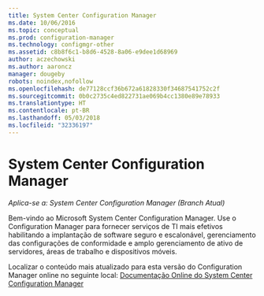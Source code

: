 ```yaml
---
title: System Center Configuration Manager
ms.date: 10/06/2016
ms.topic: conceptual
ms.prod: configuration-manager
ms.technology: configmgr-other
ms.assetid: c8b8f6c1-b8d6-4528-8a06-e9dee1d68969
author: aczechowski
ms.author: aaroncz
manager: dougeby
robots: noindex,nofollow
ms.openlocfilehash: de77128ccf36b672a61828330f34687541752c2f
ms.sourcegitcommit: 0b0c2735c4ed822731ae069b4cc1380e89e78933
ms.translationtype: HT
ms.contentlocale: pt-BR
ms.lasthandoff: 05/03/2018
ms.locfileid: "32336197"
---
```

# <a name="system-center-configuration-manager"></a>System Center Configuration Manager

*Aplica-se a: System Center Configuration Manager (Branch Atual)*

Bem-vindo ao Microsoft System Center Configuration Manager. Use o Configuration Manager para fornecer serviços de TI mais efetivos habilitando a implantação de software seguro e escalonável, gerenciamento das configurações de conformidade e amplo gerenciamento de ativo de servidores, áreas de trabalho e dispositivos móveis.  

 Localizar o conteúdo mais atualizado para esta versão do Configuration Manager online no seguinte local: [Documentação Online do System Center Configuration Manager](https://go.microsoft.com/fwlink/?LinkID=533344)
